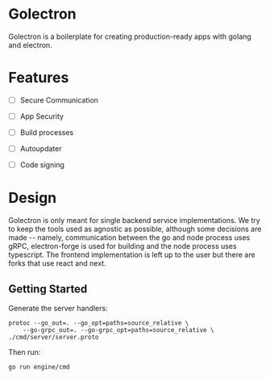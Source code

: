 # Golectron

Golectron is a boilerplate for creating production-ready apps with golang and electron. 

# Features

- [ ] Secure Communication
- [ ] App Security
- [ ] Build processes
- [ ] Autoupdater
- [ ] Code signing


# Design

Golectron is only meant for single backend service implementations. We try to keep the tools used as agnostic as possible, although some decisions are made -- namely, communication between the go and node process uses gRPC, electron-forge is used for building and the node process uses typescript. The frontend implementation is left up to the user but there are forks that use react and next.

## Getting Started 

Generate the server handlers:
```
protoc --go_out=. --go_opt=paths=source_relative \
    --go-grpc_out=. --go-grpc_opt=paths=source_relative \
./cmd/server/server.proto
```

Then run:
```
go run engine/cmd
```